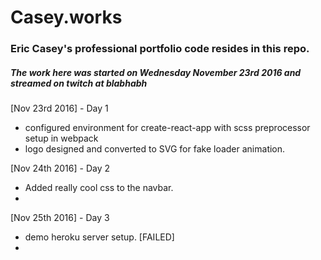 # Casey.works
### Eric Casey's professional portfolio code resides in this repo.
##### The work here was started on Wednesday November 23rd 2016 and streamed on twitch at blabhabh

[Nov 23rd 2016] - Day 1
- configured environment for create-react-app with scss preprocessor setup in webpack
- logo designed and converted to SVG for fake loader animation.

[Nov 24th 2016] - Day 2
- Added really cool css to the navbar.
-

[Nov 25th 2016] - Day 3
- demo heroku server setup. [FAILED]
-
